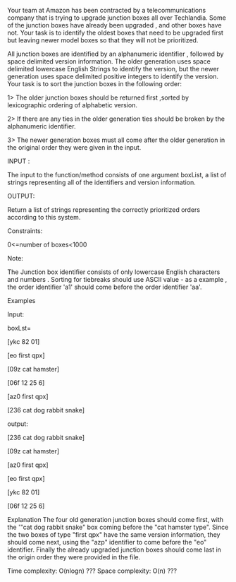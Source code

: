 Your team at Amazon has been contracted by a telecommunications company that is trying to upgrade junction boxes all over Techlandia. Some of the junction boxes have already been upgraded , and other boxes have not. Your task is to identify the oldest boxes that need to be upgraded first but leaving newer model boxes so that they will not be prioritized.

All junction boxes are identified by an alphanumeric identifier , followed by space delimited version information. The older generation uses space delimited lowercase English Strings to identify the version, but the newer generation uses space delimited positive integers to identify the version. Your task is to sort the junction boxes in the following order:

1> The older junction boxes should be returned first ,sorted by lexicographic ordering of alphabetic version.
    
2> If there are any ties in the older generation ties should be broken by the alphanumeric identifier.

3> The newer generation boxes must all come after the older generation in the original order they were given in the input.

INPUT :

The input to the function/method consists of one argument boxList, a list of strings representing all of the identifiers and version information.

OUTPUT:

Return a list of strings representing the correctly prioritized orders according to this system.

Constraints:

0<=number of boxes<1000

Note:

The Junction box identifier consists of only lowercase English characters and numbers . Sorting for tiebreaks should use ASCII value - as a example , the order identifier 'a1' should come before the order identifier 'aa'.

Examples

Input:

boxLst=

[ykc 82 01]

[eo first qpx]

[09z cat hamster]

[06f 12 25 6]

[az0 first qpx]

[236 cat dog rabbit snake]

output:

[236 cat dog rabbit snake]

[09z cat hamster]

[az0 first qpx]

[eo first qpx]

[ykc 82 01]

[06f 12 25 6]

Explanation The four old generation junction boxes should come first, with the '"cat dog rabbit snake" box coming before the "cat hamster type". Since the two boxes of type "first qpx" have the same version information, they should come next, using the "azp" identifier to come before the "eo" identifier. Finally the already upgraded junction boxes should come last in the origin order they were provided in the file.

Time complexity: O(nlogn) ???
Space complexity: O(n) ???

